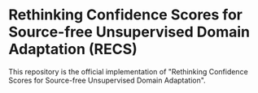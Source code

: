 # Rethinking Confidence Scores for Source-free Unsupervised Domain Adaptation (RECS)
This repository is the official implementation of "Rethinking Confidence Scores for Source-free Unsupervised Domain Adaptation".
